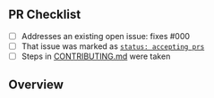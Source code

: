 <!-- 👋 Hi, thanks for sending a PR to my-typescript-app-common! 💖.
Please fill out all fields below and make sure each item is true and [x] checked.
Otherwise we may not be able to review your PR. -->

## PR Checklist

- [ ] Addresses an existing open issue: fixes #000
- [ ] That issue was marked as [`status: accepting prs`](https://github.com/SutuSebastian/my-typescript-app-common/issues?q=is%3Aopen+is%3Aissue+label%3A%22status%3A+accepting+prs%22)
- [ ] Steps in [CONTRIBUTING.md](https://github.com/SutuSebastian/my-typescript-app-common/blob/main/.github/CONTRIBUTING.md) were taken

## Overview

<!-- Description of what is changed and how the code change does that. -->

